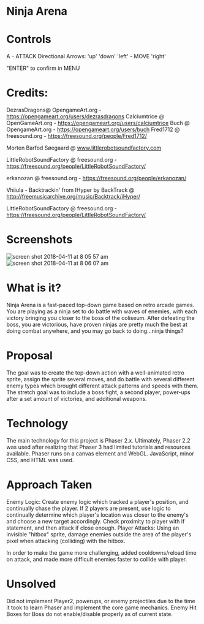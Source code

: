 # Ninja Arena

# Controls

A - ATTACK
Directional Arrows:
'up'
'down'
'left'  - MOVE
'right' 

"ENTER" to confirm in MENU

# Credits:
DezrasDragons@ OpengameArt.org - https://opengameart.org/users/dezrasdragons
Calciumtrice @ OpenGameArt.org - https://opengameart.org/users/calciumtrice
Buch @ OpengameArt.org - https://opengameart.org/users/buch
Fred1712 @ freesound.org - https://freesound.org/people/Fred1712/

Morten Barfod Søegaard @ www.littlerobotsoundfactory.com 

LittleRobotSoundFactory @ freesound.org - https://freesound.org/people/LittleRobotSoundFactory/

erkanozan @ freesound.org - https://freesound.org/people/erkanozan/

Vhiiula - Backtrackin' from IHyper by BackTrack @ http://freemusicarchive.org/music/Backtrack/iHyper/

LittleRobotSoundFactory @ freesound.org - https://freesound.org/people/LittleRobotSoundFactory/
# Screenshots

![screen shot 2018-04-11 at 8 05 57 am](https://user-images.githubusercontent.com/36775791/38625455-5ce785e6-3d5f-11e8-897d-99672047af8c.png)
![screen shot 2018-04-11 at 8 06 07 am](https://user-images.githubusercontent.com/36775791/38625459-5d27066c-3d5f-11e8-8041-fbfd5d280ffc.png)

# What is it?

Ninja Arena is a fast-paced top-down game based on retro arcade games. You are playing as a ninja set to do battle with waves of enemies, with each victory bringing you closer to the boss of the coliseum. After defeating the boss, you are victorious, have proven ninjas are pretty much the best at doing combat anywhere, and you may go back to doing...ninja things? 

# Proposal

The goal was to create the top-down action with a well-animated retro sprite, assign the sprite several moves, and do battle with several different enemy types which brought different attack patterns and speeds with them. 
The stretch goal was to include a boss fight, a second player, power-ups after a set amount of victories, and additional weapons.

# Technology

The main technology for this project is Phaser 2.x. Ultimately, Phaser 2.2 was used after realizing that Phaser 3 had limited tutorials and resources available. Phaser runs on a canvas element and WebGL. JavaScript, minor CSS, and HTML was used.

# Approach Taken

Enemy Logic: Create enemy logic which tracked a player's position, and continually chase the player. If 2 players are present, use logic to continually determine which player's location was closer to the enemy's and choose a new target accordingly.
  Check proximity to player with if statement, and then attack if close enough.
 Player Attacks: Using an invisible "hitbox" sprite, damage enemies outside the area of the player's pixel when attacking (colliding) with the hitbox.
 
 In order to make the game more challenging, added cooldowns/reload time on attack, and made more difficult enemies faster to collide with player.
 
# Unsolved

Did not implement Player2, powerups, or enemy projectiles due to the time it took to learn Phaser and implement the core game mechanics. Enemy Hit Boxes for Boss do not enable/disable properly as of current state.


